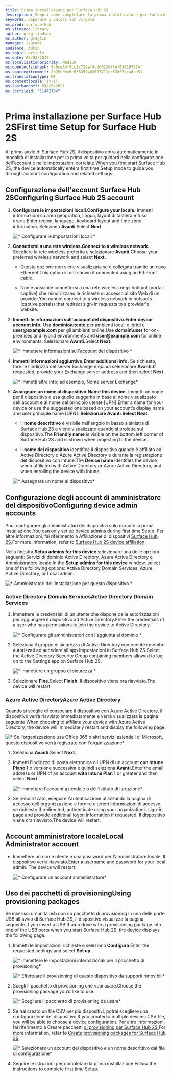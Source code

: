 ```yaml
---
title: Prima installazione per Surface Hub 2S
description: Scopri come completare la prima installazione per Surface Hub 2S.
keywords: separare i valori con virgole
ms.prod: surface-hub
ms.sitesec: library
author: greg-lindsay
ms.author: greglin
manager: laurawi
audience: Admin
ms.topic: article
ms.date: 03/03/2019
ms.localizationpriority: Medium
ms.openlocfilehash: 9cbce8bf0cc9c729af4cd052167fef016197274f
ms.sourcegitcommit: 8b35cdee6c638359403697711ee53d07cca6ee51
ms.translationtype: MT
ms.contentlocale: it-IT
ms.lasthandoff: 03/20/2021
ms.locfileid: "11442194"
---
```

# <a name="first-time-setup-for-surface-hub-2s"></a><span data-ttu-id="71ee4-104">Prima installazione per Surface Hub 2S</span><span class="sxs-lookup"><span data-stu-id="71ee4-104">First time Setup for Surface Hub 2S</span></span>

<span data-ttu-id="71ee4-105">Al primo avvio di Surface Hub 2S, il dispositivo entra automaticamente in modalità di installazione per la prima volta per guidarti nella configurazione dell'account e nelle impostazioni correlate.</span><span class="sxs-lookup"><span data-stu-id="71ee4-105">When you first start Surface Hub 2S, the device automatically enters first time Setup mode to guide you through account configuration and related settings.</span></span>

## <a name="configuring-surface-hub-2s-account"></a><span data-ttu-id="71ee4-106">Configurazione dell'account Surface Hub 2S</span><span class="sxs-lookup"><span data-stu-id="71ee4-106">Configuring Surface Hub 2S account</span></span>

1. **<span data-ttu-id="71ee4-107">Configurare le impostazioni locali.</span><span class="sxs-lookup"><span data-stu-id="71ee4-107">Configure your locale.</span></span>** <span data-ttu-id="71ee4-108">Immetti informazioni su area geografica, lingua, layout di tastiera e fuso orario.</span><span class="sxs-lookup"><span data-stu-id="71ee4-108">Enter region, language, keyboard layout and time zone information.</span></span> <span data-ttu-id="71ee4-109">Seleziona **Avanti**.</span><span class="sxs-lookup"><span data-stu-id="71ee4-109">Select **Next**.</span></span>

   ![\* Configurare le impostazioni locali \*](images/sh2-run1.png)

1. **<span data-ttu-id="71ee4-111">Connettersi a una rete wireless.</span><span class="sxs-lookup"><span data-stu-id="71ee4-111">Connect  to a wireless network.</span></span>** <span data-ttu-id="71ee4-112">Scegliere la rete wireless preferita e selezionare **Avanti.**</span><span class="sxs-lookup"><span data-stu-id="71ee4-112">Choose your preferred wireless network and select **Next.**</span></span>

   - <span data-ttu-id="71ee4-113">Questa opzione non viene visualizzata se è collegata tramite un cavo Ethernet.</span><span class="sxs-lookup"><span data-stu-id="71ee4-113">This option is not shown if connected using an Ethernet cable.</span></span>

   - <span data-ttu-id="71ee4-114">Non è possibile connettersi a una rete wireless negli hotspot (portali captive) che reindirizzano le richieste di accesso al sito Web di un provider.</span><span class="sxs-lookup"><span data-stu-id="71ee4-114">You cannot connect to a wireless network in hotspots (captive portals) that redirect sign-in requests to a provider's website.</span></span>

3. **<span data-ttu-id="71ee4-115">Immetti le informazioni sull'account del dispositivo.</span><span class="sxs-lookup"><span data-stu-id="71ee4-115">Enter device account info.</span></span>** <span data-ttu-id="71ee4-116">Usa **dominio\utente** per ambienti locali e ibridi e **user\@example.com** per gli ambienti online.</span><span class="sxs-lookup"><span data-stu-id="71ee4-116">Use **domain\user** for on-premises and hybrid environments and **user\@example.com** for online environments.</span></span> <span data-ttu-id="71ee4-117">Selezionare **Avanti.**</span><span class="sxs-lookup"><span data-stu-id="71ee4-117">Select **Next.**</span></span>

   ![\* Immettere informazioni sull'account del dispositivo \*](images/sh2-run2.png)

1. **<span data-ttu-id="71ee4-119">Immetti informazioni aggiuntive.</span><span class="sxs-lookup"><span data-stu-id="71ee4-119">Enter additional info.</span></span>** <span data-ttu-id="71ee4-120">Se richiesto, fornire l'indirizzo del server Exchange e quindi selezionare **Avanti.**</span><span class="sxs-lookup"><span data-stu-id="71ee4-120">If requested, provide your Exchange server address and then select **Next.**</span></span>

   ![\* Immetti altre info; ad esempio, Nome server Exchange\*](images/sh2-run3.png)

1. **<span data-ttu-id="71ee4-122">Assegnare un nome al dispositivo.</span><span class="sxs-lookup"><span data-stu-id="71ee4-122">Name this device.</span></span>** <span data-ttu-id="71ee4-123">Immetti un nome per il dispositivo o usa quello suggerito in base al nome visualizzato dell'account e al nome del principio utente [UPN].</span><span class="sxs-lookup"><span data-stu-id="71ee4-123">Enter a name for your device or use the suggested one based on your account’s display name and user principle name [UPN].</span></span> <span data-ttu-id="71ee4-124">**Selezionare Avanti**.</span><span class="sxs-lookup"><span data-stu-id="71ee4-124">**Select Next**.</span></span>

   - <span data-ttu-id="71ee4-125">Il **nome descrittivo** è visibile nell'angolo in basso a sinistra di Surface Hub 2S e viene visualizzato quando si proietta sul dispositivo.</span><span class="sxs-lookup"><span data-stu-id="71ee4-125">The **Friendly name** is visible on the bottom left corner of Surface Hub 2S and is shown when projecting to the device.</span></span>

   - <span data-ttu-id="71ee4-126">Il **nome del dispositivo** identifica il dispositivo quando è affiliato ad Active Directory o Azure Active Directory e durante la registrazione del dispositivo con Intune.</span><span class="sxs-lookup"><span data-stu-id="71ee4-126">The **Device name** identifies the device when affiliated with Active Directory or Azure Active Directory, and when enrolling the device with Intune.</span></span>

   ![\* Assegnare un nome al dispositivo\*](images/sh2-run4.png)
 

## <a name="configuring-device-admin-accounts"></a><span data-ttu-id="71ee4-128">Configurazione degli account di amministratore del dispositivo</span><span class="sxs-lookup"><span data-stu-id="71ee4-128">Configuring device admin accounts</span></span>

<span data-ttu-id="71ee4-129">Puoi configurare gli amministratori dei dispositivi solo durante la prima installazione.</span><span class="sxs-lookup"><span data-stu-id="71ee4-129">You can only set up device admins during first time Setup.</span></span> <span data-ttu-id="71ee4-130">Per altre informazioni, fai riferimento a Affiliazione di dispositivi [Surface Hub 2S.](https://docs.microsoft.com/surface-hub/prepare-your-environment-for-surface-hub#device-affiliation)</span><span class="sxs-lookup"><span data-stu-id="71ee4-130">For more information, refer to [Surface Hub 2S device affiliation](https://docs.microsoft.com/surface-hub/prepare-your-environment-for-surface-hub#device-affiliation).</span></span>

<span data-ttu-id="71ee4-131">Nella finestra **Setup admins for this device** selezionare una delle opzioni seguenti: Servizi di dominio Active Directory, Azure Active Directory o Amministratore locale.</span><span class="sxs-lookup"><span data-stu-id="71ee4-131">In the **Setup admins for this device** window, select one of the following options: Active Directory Domain Services, Azure Active Directory, or Local admin.</span></span>

![\* Amministratori dell'installazione per questo dispositivo \*](images/sh2-run5.png)

### <a name="active-directory-domain-services"></a><span data-ttu-id="71ee4-133">Active Directory Domain Services</span><span class="sxs-lookup"><span data-stu-id="71ee4-133">Active Directory Domain Services</span></span>

1. <span data-ttu-id="71ee4-134">Immettere le credenziali di un utente che dispone delle autorizzazioni per aggiungere il dispositivo ad Active Directory.</span><span class="sxs-lookup"><span data-stu-id="71ee4-134">Enter the credentials of a user who has permissions to join the device to Active Directory.</span></span>

    ![\* Configurare gli amministratori con l'aggiunta al dominio \*](images/sh2-run6.png)

2. <span data-ttu-id="71ee4-136">Seleziona il gruppo di sicurezza di Active Directory contenente i membri autorizzati ad accedere all'app Impostazioni in Surface Hub 2S.</span><span class="sxs-lookup"><span data-stu-id="71ee4-136">Select the Active Directory Security Group containing members allowed to log on to the Settings app on Surface Hub 2S.</span></span>

   ![\* Immettere un gruppo di sicurezza \*](images/sh2-run7.png)

1. <span data-ttu-id="71ee4-138">Selezionare **Fine.**</span><span class="sxs-lookup"><span data-stu-id="71ee4-138">Select **Finish**.</span></span> <span data-ttu-id="71ee4-139">Il dispositivo viene ora riavviato.</span><span class="sxs-lookup"><span data-stu-id="71ee4-139">The device will restart.</span></span>

### <a name="azure-active-directory"></a><span data-ttu-id="71ee4-140">Azure Active Directory</span><span class="sxs-lookup"><span data-stu-id="71ee4-140">Azure Active Directory</span></span>

<span data-ttu-id="71ee4-141">Quando si sceglie di consociare il dispositivo con Azure Active Directory, il dispositivo verrà riavviato immediatamente e verrà visualizzata la pagina seguente.</span><span class="sxs-lookup"><span data-stu-id="71ee4-141">When choosing to affiliate your device with Azure Active Directory, the device will immediately restart and display the following page.</span></span>

![\* Se l'organizzazione usa Office 365 o altri servizi aziendali di Microsoft, questo dispositivo verrà registrato con l'organizzazione\*](images/sh2-run8.png)

1. <span data-ttu-id="71ee4-143">Seleziona **Avanti**.</span><span class="sxs-lookup"><span data-stu-id="71ee4-143">Select **Next**.</span></span>

1. <span data-ttu-id="71ee4-144">Immetti l'indirizzo di posta elettronica o l'UPN di un account **con Intune Piano 1** o versione successiva e quindi seleziona **Avanti.**</span><span class="sxs-lookup"><span data-stu-id="71ee4-144">Enter the email address or UPN of an account **with Intune Plan 1** or greater and then select **Next.**</span></span>

   ![\* Immettere l'account aziendale o dell'istituto di istruzione\*](images/sh2-run9.png)

1. <span data-ttu-id="71ee4-146">Se reindirizzato, eseguire l'autenticazione utilizzando la pagina di accesso dell'organizzazione e fornire ulteriori informazioni di accesso, se richiesto.</span><span class="sxs-lookup"><span data-stu-id="71ee4-146">If redirected, authenticate using your organization’s sign-in page and provide additional logon information if requested.</span></span> <span data-ttu-id="71ee4-147">Il dispositivo viene ora riavviato.</span><span class="sxs-lookup"><span data-stu-id="71ee4-147">The device will restart.</span></span>

## <a name="local-administrator-account"></a><span data-ttu-id="71ee4-148">Account amministratore locale</span><span class="sxs-lookup"><span data-stu-id="71ee4-148">Local Administrator account</span></span>

- <span data-ttu-id="71ee4-149">Immettere un nome utente e una password per l'amministratore locale. Il dispositivo verrà riavviato.</span><span class="sxs-lookup"><span data-stu-id="71ee4-149">Enter a username and password for your local admin. The device will restart.</span></span>

  ![\* Configurare un account amministratore\*](images/sh2-run10.png)
 
## <a name="using-provisioning-packages"></a><span data-ttu-id="71ee4-151">Uso dei pacchetti di provisioning</span><span class="sxs-lookup"><span data-stu-id="71ee4-151">Using provisioning packages</span></span>

<span data-ttu-id="71ee4-152">Se inserisci un'unità usb con un pacchetto di provisioning in una delle porte USB all'avvio di Surface Hub 2S, il dispositivo visualizza la pagina seguente.</span><span class="sxs-lookup"><span data-stu-id="71ee4-152">If you insert a USB thumb drive with a provisioning package into one of the USB ports when you start Surface Hub 2S, the device displays the following page.</span></span>

1. <span data-ttu-id="71ee4-153">Immetti le impostazioni richieste e seleziona **Configura**.</span><span class="sxs-lookup"><span data-stu-id="71ee4-153">Enter the requested settings and select **Set up**.</span></span>

   ![\* Immettere le impostazioni internazionali per il pacchetto di provisioning\*](images/sh2-run11.png)

   ![\* Effettuare il provisioning di questo dispositivo da supporti rimovibili\*](images/sh2-run12.png)

2. <span data-ttu-id="71ee4-156">Scegli il pacchetto di provisioning che vuoi usare.</span><span class="sxs-lookup"><span data-stu-id="71ee4-156">Choose the provisioning package you’d like to use.</span></span>

   ![\* Scegliere il pacchetto di provisioning da usare\*](images/sh2-run13.png)

3. <span data-ttu-id="71ee4-158">Se hai creato un file CSV per più dispositivi, potrai scegliere una configurazione del dispositivo.</span><span class="sxs-lookup"><span data-stu-id="71ee4-158">If you created a multiple devices CSV file, you will be able to choose a device configuration.</span></span> <span data-ttu-id="71ee4-159">Per altre informazioni, fai riferimento a Creare pacchetti [di provisioning per Surface Hub 2S.](https://docs.microsoft.com/surface-hub/surface-hub-2s-deploy#provisioning-multiple-devices-csv-file)</span><span class="sxs-lookup"><span data-stu-id="71ee4-159">For more information, refer to [Create provisioning packages for Surface Hub 2S](https://docs.microsoft.com/surface-hub/surface-hub-2s-deploy#provisioning-multiple-devices-csv-file).</span></span>

   ![\* Selezionare un account del dispositivo e un nome descrittivo dal file di configurazione\*](images/sh2-run14.png)

4. <span data-ttu-id="71ee4-161">Seguire le istruzioni per completare la prima installazione.</span><span class="sxs-lookup"><span data-stu-id="71ee4-161">Follow the instructions to complete first time Setup.</span></span>
